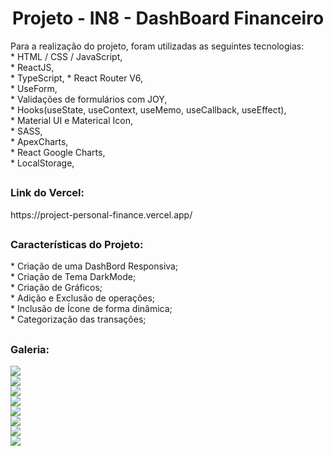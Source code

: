 <h1 align="center">Projeto - IN8 - DashBoard Financeiro</h1>

<div>
  Para a realização do projeto, foram utilizadas as seguintes tecnologias:<br/>
  * HTML / CSS / JavaScript,<br/>
  * ReactJS,<br/>
  * TypeScript,
  * React Router V6,<br/>
  * UseForm,<br/>
  * Validações de formulários com JOY,<br/>
  * Hooks(useState, useContext, useMemo, useCallback, useEffect),<br/>
  * Material UI e Materical Icon,<br/>
  * SASS,<br/>
  * ApexCharts,<br/>
  * React Google Charts,<br/>
  * LocalStorage,<br/>
</div>

##

<div>
  <h3>Link do Vercel:</h3> https://project-personal-finance.vercel.app/
</div>

##

<div>
  <h3>Características do Projeto:</h3>
  * Criação de uma DashBord Responsiva;<br/>
  * Criação de Tema DarkMode;<br/>
  * Criação de Gráficos;<br/>
  * Adição e Exclusão de operações;<br/>
  * Inclusão de Ícone de forma dinâmica;<br/>
  * Categorização das transações;<br/>
</div>

##

<h3>Galeria:</h3>
<img src="https://raw.githubusercontent.com/VitorMarceloSantos/project-personal-finance/main/Images/dashbord-light.png"/></br>
<img src="https://raw.githubusercontent.com/VitorMarceloSantos/project-personal-finance/main/Images/dashboard-dark.png"/></br>
<img src="https://raw.githubusercontent.com/VitorMarceloSantos/project-personal-finance/main/Images/Light-transations.png"/></br>
<img src="https://raw.githubusercontent.com/VitorMarceloSantos/project-personal-finance/main/Images/dark-transations.png"/></br>
<img src="https://raw.githubusercontent.com/VitorMarceloSantos/project-personal-finance/main/Images/mobile-light-dashboard.png"/></br>
<img src="https://raw.githubusercontent.com/VitorMarceloSantos/project-personal-finance/main/Images/mobile-dashbord-dark.png"/></br>
<img src="https://raw.githubusercontent.com/VitorMarceloSantos/project-personal-finance/main/Images/mobile-light-objectives.png"/></br>
<img src="https://raw.githubusercontent.com/VitorMarceloSantos/project-personal-finance/main/Images/mobile-dark-objectives.png"/></br>

##


